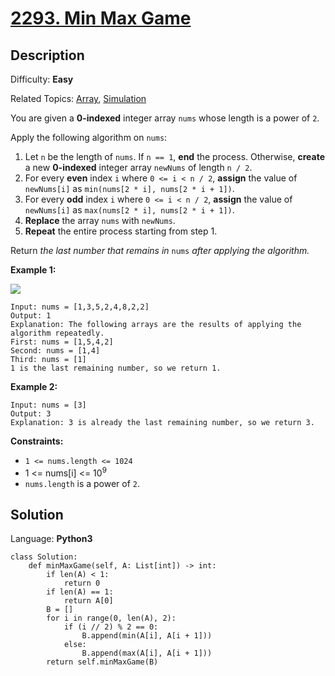 # [2293\. Min Max Game](https://leetcode.com/problems/min-max-game/)

## Description

Difficulty: **Easy**  

Related Topics: [Array](https://leetcode.com/tag/array/), [Simulation](https://leetcode.com/tag/simulation/)


You are given a **0-indexed** integer array `nums` whose length is a power of `2`.

Apply the following algorithm on `nums`:

1.  Let `n` be the length of `nums`. If `n == 1`, **end** the process. Otherwise, **create** a new **0-indexed** integer array `newNums` of length `n / 2`.
2.  For every **even** index `i` where `0 <= i < n / 2`, **assign** the value of `newNums[i]` as `min(nums[2 * i], nums[2 * i + 1])`.
3.  For every **odd** index `i` where `0 <= i < n / 2`, **assign** the value of `newNums[i]` as `max(nums[2 * i], nums[2 * i + 1])`.
4.  **Replace** the array `nums` with `newNums`.
5.  **Repeat** the entire process starting from step 1.

Return _the last number that remains in_ `nums` _after applying the algorithm._

**Example 1:**

![](https://assets.leetcode.com/uploads/2022/04/13/example1drawio-1.png)

```
Input: nums = [1,3,5,2,4,8,2,2]
Output: 1
Explanation: The following arrays are the results of applying the algorithm repeatedly.
First: nums = [1,5,4,2]
Second: nums = [1,4]
Third: nums = [1]
1 is the last remaining number, so we return 1.
```

**Example 2:**

```
Input: nums = [3]
Output: 3
Explanation: 3 is already the last remaining number, so we return 3.
```

**Constraints:**

*   `1 <= nums.length <= 1024`
*   1 <= nums[i] <= 10<sup>9</sup>
*   `nums.length` is a power of `2`.


## Solution

Language: **Python3**

```python3
class Solution:
    def minMaxGame(self, A: List[int]) -> int:
        if len(A) < 1:
            return 0
        if len(A) == 1:
            return A[0]
        B = []
        for i in range(0, len(A), 2):
            if (i // 2) % 2 == 0:
                B.append(min(A[i], A[i + 1]))
            else:
                B.append(max(A[i], A[i + 1]))
        return self.minMaxGame(B)
```
